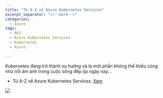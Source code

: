 ```yaml
---
title: "Từ A-Z về Azure Kubernetes Services"
excerpt_separator: "<!--more-->"
categories:
  - Azure
tags:
  - AKS
  - Azure Kubernetes Services
  - Kubernetes
  - Azure
  
---
```


Kubernetes đang trở thành xu hướng và là một phần không thể thiếu cũng như nỗi ám ảnh trong cuộc sống đếp ộp ngày nay...

* Từ A-Z về Azure Kubernetes Services: <a href="https://www.youtube.com/watch?v=Ess4VaQzdWw&t=46s" target="_blank" rel="noopener">Xem</a>

[![](http://img.youtube.com/vi/Ess4VaQzdWw/0.jpg)](http://www.youtube.com/watch?v=Ess4VaQzdWw "")


